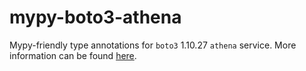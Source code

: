 # mypy-boto3-athena

Mypy-friendly type annotations for `boto3` 1.10.27 `athena` service.
More information can be found [here](https://github.com/vemel/mypy_boto3).
